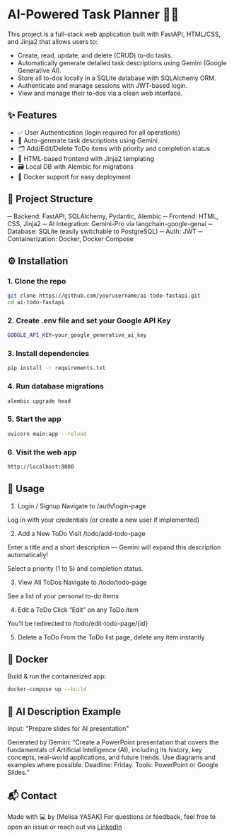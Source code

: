 # AI-Powered Task Planner 🧠✅

This project is a full-stack web application built with FastAPI, HTML/CSS, and Jinja2 that allows users to:
* Create, read, update, and delete (CRUD) to-do tasks.
* Automatically generate detailed task descriptions using Gemini (Google Generative AI).
* Store all to-dos locally in a SQLite database with SQLAlchemy ORM.
* Authenticate and manage sessions with JWT-based login.
* View and manage their to-dos via a clean web interface.

## ✨ Features

- ✅ User Authentication (login required for all operations)
- 🧠 Auto-generate task descriptions using Gemini
- 🗂️ Add/Edit/Delete ToDo items with priority and completion status
- 📄 HTML-based frontend with Jinja2 templating
- 🗃️ Local DB with Alembic for migrations
- 🐳 Docker support for easy deployment

## 🧱 Project Structure
─ Backend: FastAPI, SQLAlchemy, Pydantic, Alembic
─ Frontend: HTML, CSS, Jinja2
─ AI Integration: Gemini-Pro via langchain-google-genai
─ Database: SQLite (easily switchable to PostgreSQL)
─ Auth: JWT
─ Containerization: Docker, Docker Compose

## ⚙️ Installation

### 1. Clone the repo
```bash
git clone https://github.com/yourusername/ai-todo-fastapi.git
cd ai-todo-fastapi
```
### 2. Create .env file and set your Google API Key
```bash
GOOGLE_API_KEY=your_google_generative_ai_key
```
### 3. Install dependencies

```bash
pip install -r requirements.txt
```
### 4. Run database migrations

```bash
alembic upgrade head
```
### 5. Start the app
```bash
uvicorn main:app --reload
```
### 6. Visit the web app
```bash
http://localhost:8000
```

## 🔧 Usage
1. Login / Signup
Navigate to /auth/login-page

Log in with your credentials (or create a new user if implemented)

2. Add a New ToDo
Visit /todo/add-todo-page

Enter a title and a short description — Gemini will expand this description automatically!

Select a priority (1 to 5) and completion status.

3. View All ToDos
Navigate to /todo/todo-page

See a list of your personal to-do items

4. Edit a ToDo
Click “Edit” on any ToDo item

You’ll be redirected to /todo/edit-todo-page/{id}

5. Delete a ToDo
From the ToDo list page, delete any item instantly

## 🐳 Docker
Build & run the containerized app:
```bash
docker-compose up --build
```
## 🤖 AI Description Example
Input:
"Prepare slides for AI presentation"

Generated by Gemini:
“Create a PowerPoint presentation that covers the fundamentals of Artificial Intelligence (AI), including its history, key concepts, real-world applications, and future trends. Use diagrams and examples where possible. Deadline: Friday. Tools: PowerPoint or Google Slides.”

## 📬 Contact
Made with 💻 by [Melisa YASAK]
For questions or feedback, feel free to open an issue or reach out via [LinkedIn](https://www.linkedin.com/in/ce-melisa-yasak/) 


